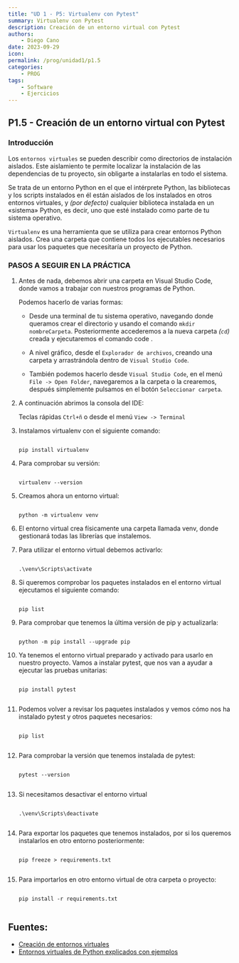 ```yaml
---
title: "UD 1 - P5: Virtualenv con Pytest"
summary: Virtualenv con Pytest
description: Creación de un entorno virtual con Pytest
authors:
    - Diego Cano
date: 2023-09-29
icon: 
permalink: /prog/unidad1/p1.5
categories:
    - PROG
tags:
    - Software
    - Ejercicios
---
```


## P1.5 - Creación de un entorno virtual con Pytest

### Introducción

Los `entornos virtuales` se pueden describir como directorios de instalación aislados. Este aislamiento te permite localizar la instalación de las dependencias de tu proyecto, sin obligarte a instalarlas en todo el sistema.

Se trata de un entorno Python en el que el intérprete Python, las bibliotecas y los scripts instalados en él están aislados de los instalados en otros entornos virtuales, y *(por defecto)* cualquier biblioteca instalada en un «sistema» Python, es decir, uno que esté instalado como parte de tu sistema operativo.

`Virtualenv` es una herramienta que se utiliza para crear entornos Python aislados. Crea una carpeta que contiene todos los ejecutables necesarios para usar los paquetes que necesitaría un proyecto de Python.

### PASOS A SEGUIR EN LA PRÁCTICA

1. Antes de nada, debemos abrir una carpeta en Visual Studio Code, donde vamos a trabajar con nuestros programas de Python.

   Podemos hacerlo de varias formas:
  
      - Desde una terminal de tu sistema operativo, navegando donde queramos crear el directorio y usando el comando `mkdir nombreCarpeta`. Posteriormente accederemos a la nueva carpeta *(`cd`)* creada y ejecutaremos el comando code .

      - A nivel gráfico, desde el `Explorador de archivos`, creando una carpeta y arrastrándola dentro de `Visual Studio Code`.

      - También podemos hacerlo desde `Visual Studio Code`, en el menú `File -> Open Folder`, navegaremos a la carpeta o la crearemos, después simplemente pulsamos en el botón `Seleccionar carpeta`.

2. A continuación abrimos la consola del IDE:

	Teclas rápidas `Ctrl+ñ` o desde el menú `View -> Terminal`

3. Instalamos virtualenv con el siguiente comando:

	```
 
	pip install virtualenv
 
	```

4. Para comprobar su versión:

	```
 
	virtualenv --version
 
	```
	
5. Creamos ahora un entorno virtual:

	```
 
	python -m virtualenv venv
 
 	```

6. El entorno virtual crea físicamente una carpeta llamada venv, donde gestionará todas las librerías que instalemos.

7. Para utilizar el entorno virtual debemos activarlo:

	```
 
	.\venv\Scripts\activate
 
	```

8. Si queremos comprobar los paquetes instalados en el entorno virtual ejecutamos el siguiente comando:

	```
 
	pip list
 
	```
 
9. Para comprobar que tenemos la última versión de pip y actualizarla:

	```
 
	python -m pip install --upgrade pip
 
	```

10. Ya tenemos el entorno virtual preparado y activado para usarlo en nuestro proyecto. Vamos a instalar pytest, que nos van a ayudar a ejecutar las pruebas unitarias:

	```
 
	pip install pytest
 
	```
 
11. Podemos volver a revisar los paquetes instalados y vemos cómo nos ha instalado pytest y otros paquetes necesarios:

	```
 
	pip list
 
	```
 	
12. Para comprobar la versión que tenemos instalada de pytest:

	```
 
	pytest --version
 
	```
 
13. Si necesitamos desactivar el entorno virtual

	```
 
	.\venv\Scripts\deactivate
 
	```
 
14. Para exportar los paquetes que tenemos instalados, por si los queremos instalarlos en otro entorno posteriormente:

	```
 
	pip freeze > requirements.txt
 
	```

15. Para importarlos en otro entorno virtual de otra carpeta o proyecto:

	```
 
	pip install -r requirements.txt
 
	```
 

## Fuentes:

*	[Creación de entornos virtuales](https://docs.python.org/es/3.8/library/venv.html)
* [Entornos virtuales de Python explicados con ejemplos](https://www.freecodecamp.org/espanol/news/entornos-virtuales-de-python-explicados-con-ejemplos/)
